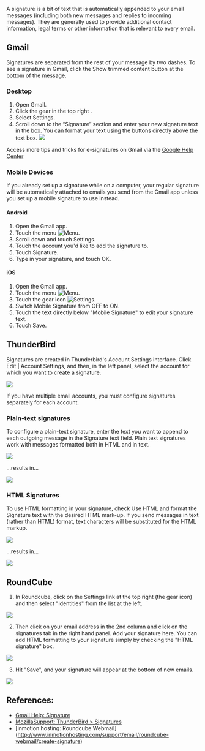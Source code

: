 
A signature is a bit of text that is automatically appended to your email messages (including both new messages and replies to incoming messages). They are generally used to provide additional contact information, legal terms or other information that is relevant to every email. 


## Gmail

Signatures are separated from the rest of your message by two dashes. To see a signature in Gmail, click the Show trimmed content button at the bottom of the message.


### Desktop

1. Open Gmail.
1. Click the gear in the top right .
1. Select Settings.
1. Scroll down to the “Signature” section and enter your new signature text in the box. You can format your text using the buttons directly above the text box.
![](https://lh5.ggpht.com/g99GWJ-B05GnVYnpD54GYrRKGMjLp2vxXujGLmIl6zjRU-y7ohGTHbQekH5_LfKB7xNtyFll=w453)

Access more tips and tricks for e-signatures on Gmail via the [Google Help Center](https://support.google.com/mail/answer/8395?hl=en)

### Mobile Devices

If you already set up a signature while on a computer, your regular signature will be automatically attached to emails you send from the Gmail app unless you set up a mobile signature to use instead.


#### Android

1. Open the Gmail app.
1. Touch the menu ![Menu](https://lh5.ggpht.com/gnm-ty6mnE6vkedDflD8UzuuSYpoeaGMx1Am3m0zH0OkEAkqv3jGJV3cnjkqH75mrrqn=w18-h18). 
1. Scroll down and touch Settings.
1. Touch the account you'd like to add the signature to.
1. Touch Signature.
1. Type in your signature, and touch OK.

#### iOS

1. Open the Gmail app.
1. Touch the menu ![Menu](https://lh5.ggpht.com/gnm-ty6mnE6vkedDflD8UzuuSYpoeaGMx1Am3m0zH0OkEAkqv3jGJV3cnjkqH75mrrqn=w18-h18).
1. Touch the gear icon ![Settings](https://lh6.ggpht.com/snsP5-ODgFFqVJhxS5La7OAqsAmO-GwYWWERMFPW5R4MXcxp0zUZ5Bq6lRFqrvk92lA=w18-h18).
1. Switch Mobile Signature from OFF to ON.
1. Touch the text directly below "Mobile Signature" to edit your signature text.
1. Touch Save.

## ThunderBird

Signatures are created in Thunderbird's Account Settings interface. Click Edit | Account Settings, and then, in the left panel, select the account for which you want to create a signature.

![](https://support.cdn.mozilla.net/media/uploads/gallery/images/2011-03-14-10-05-42-4bdd77.jpg)

If you have multiple email accounts, you must configure signatures separately for each account.

### Plain-text signatures

To configure a plain-text signature, enter the text you want to append to each outgoing message in the Signature text field. Plain text signatures work with messages formatted both in HTML and in text.

![](https://support.cdn.mozilla.net/media/uploads/gallery/images/2011-03-14-10-05-41-ec11a4.jpg)


...results in...


![](https://support.cdn.mozilla.net/media/uploads/gallery/images/2011-03-14-10-05-42-d0a904.jpg)


### HTML Signatures

To use HTML formatting in your signature, check Use HTML and format the Signature text with the desired HTML mark-up. If you send messages in text (rather than HTML) format, text characters will be substituted for the HTML markup.

![](https://support.cdn.mozilla.net/media/uploads/gallery/images/2011-03-14-10-08-04-e206b1.jpg)


...results in...


![](https://support.cdn.mozilla.net/media/uploads/gallery/images/2011-03-14-10-08-07-604582.jpg)




## RoundCube

<!---In Roundcube, click on the Settings link at the top right (the gear icon) and then select "Identities" from the list at the left.  Now click on your email address in the 2nd column and you can then add a signature in the pane on the right at the bottom.]-->
1. In Roundcube, click on the Settings link at the top right (the gear icon) and then select "Identities" from the list at the left.

![](http://cdn.inmotionhosting.com/support/images/stories/edu/email/roundcube/create-signature/roundcube-settings-identities.png)

2. Then click on your email address in the 2nd column and click on the signatures tab in the right hand panel. Add your signature here. You can add HTML formatting to your signature simply by checking the "HTML signature" box. 

![](http://cdn.inmotionhosting.com/support/images/stories/edu/email/roundcube/create-signature/roundcube-settings-identities-signature.png)

3. Hit "Save", and your signature will appear at the bottom of new emails.

![](http://cdn.inmotionhosting.com/support/images/stories/edu/email/roundcube/create-signature/roundcube-saving-signature-settings.png)

## References:

* [Gmail Help: Signature](https://support.google.com/mail/answer/8395?hl=en)
* [MozillaSupport: ThunderBird > Signatures](https://support.mozilla.org/en-US/kb/signatures#w_html-signatures)
* [inmotion hosting: Roundcube Webmail] (http://www.inmotionhosting.com/support/email/roundcube-webmail/create-signature)
